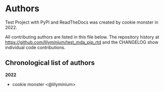 # Authors

Test Project with PyPI and ReadTheDocs was created by cookie monster in 2022.


All contributing authors are listed in this file below.
The repository history at https://github.com/lilyminium/test_mda_pip_rtd
and the CHANGELOG show individual code contributions.

## Chronological list of authors

<!--
The rules for this file:
  * Authors are sorted chronologically, earliest to latest
  * Please format it each entry as "Preferred name <GitHub username>"
  * Your preferred name is whatever you wish to go by --
    it does *not* have to be your legal name!
  * Please start a new section for each new year
  * Don't ever delete anything
-->

**2022**
- cookie monster \<@lilyminium\>